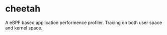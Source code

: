 # cheetah
A eBPF based application performence profiler. Tracing on both user space and kernel space. 
